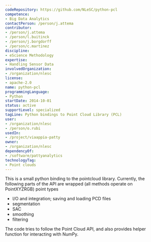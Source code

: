```yaml
---
codeRepository: https://github.com/NLeSC/python-pcl
competence:
- Big Data Analytics
contactPerson: /person/j.attema
contributor:
- /person/j.attema
- /person/l.buitinck
- /person/j.borgdorff
- /person/c.martinez
discipline:
- eScience Methodology
expertise:
- Handling Sensor Data
involvedOrganization:
- /organization/nlesc
license:
- apache-2.0
name: python-pcl
programmingLanguage:
- Python
startDate: 2014-10-01
status: active
supportLevel: specialized
tagLine: Python bindings to Point Cloud Library (PCL)
user:
- /organization/nlesc
- /person/o.rubi
usedIn:
- /project/viaappia-patty
owner: 
- /organization/nlesc
dependencyOf:
- /software/pattyanalytics
technologyTag:
- Point clouds
---
```

This is a small python binding to the pointcloud library. Currently, the following parts of the API are wrapped (all methods operate on PointXYZRGB) point types

- I/O and integration; saving and loading PCD files
- segmentation
- SAC
- smoothing
- filtering

The code tries to follow the Point Cloud API, and also provides helper function for interacting with NumPy.

